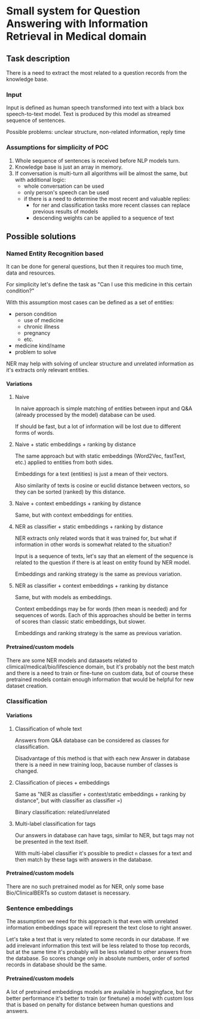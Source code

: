 # Small system for Question Answering with Information Retrieval in Medical domain

## Task description

There is a need to extract the most related to a question records from the knowledge base.

### Input
Input is defined as human speech transformed into text with a black box speech-to-text model.
Text is produced by this model as streamed sequence of sentences.

Possible problems: unclear structure, non-related information, reply time

### Assumptions for simplicity of POC
1. Whole sequence of sentences is received before NLP models turn.
2. Knowledge base is just an array in memory.
3. If conversation is multi-turn all algorithms will be almost the same, but with additional logic:
    - whole conversation can be used
    - only person's speech can be used
    - if there is a need to determine the most recent and valuable replies:
        - for ner and classification tasks more recent classes can replace previous results of models
        - descending weights can be applied to a sequence of text

## Possible solutions

### Named Entity Recognition based

It can be done for general questions, but then it requires too much time, data and resources.

For simplicity let's define the task as "Can I use this medicine in this certain condition?"

With this assumption most cases can be defined as a set of entities:
- person condition
    - use of medicine
    - chronic illness
    - pregnancy
    - etc.
- medicine kind/name
- problem to solve

NER may help with solving of unclear structure and unrelated information as it's extracts only relevant entities.

#### Variations
1. Naive

    In naive approach is simple matching of entities between input and Q&A (already processed by the model) database can be used.

    If should be fast, but a lot of information will be lost due to different forms of words.

2. Naive + static embeddings + ranking by distance

    The same approach but with static embeddings (Word2Vec, fastText, etc.) applied to entities from both sides.

    Embeddings for a text (entities) is just a mean of their vectors.

    Also similarity of texts is cosine or euclid distance between vectors, so they can be sorted (ranked) by this distance.

3. Naive + context embeddings + ranking by distance

    Same, but with context embeddings for entities.

4. NER as classifier + static embeddings + ranking by distance

    NER extracts only related words that it was trained for, but what if information in other words is somewhat related to the situation?

    Input is a sequence of texts, let's say that an element of the sequence is related to the question if there is at least on entity found by NER model.

    Embeddings and ranking strategy is the same as previous variation.

5. NER as classifier + context embeddings + ranking by distance

    Same, but with models as embeddings.

    Context embeddings may be for words (then mean is needed) and for sequences of words. Each of this approaches should be better in terms of scores than classic static embeddings, but slower.

    Embeddings and ranking strategy is the same as previous variation.

#### Pretrained/custom models
There are some NER models and dataasets related to climical/medical/bio/lifescience domain, but it's probably not the best match and there is a need to train or fine-tune on custom data, but of course these pretrained models contain enough information that would be helpful for new dataset creation.

### Classification
#### Variations
1. Classification of whole text

    Answers from Q&A database can be considered as classes for classification.

    Disadvantage of this method is that with each new Answer in database there is a need in new training loop, bacause number of classes is changed.

2. Classification of pieces + embeddings

    Same as "NER as classifier + context/static embeddings + ranking by distance", but with classifier as classifier =)

    Binary classification: related/unrelated

3. Multi-label classification for tags

    Our answers in database can have tags, similar to NER, but tags may not be presented in the text itself.

    With multi-label classifier it's possible to predict `n` classes for a text and then match by these tags with answers in the database.

#### Pretrained/custom models

There are no such pretrained model as for NER, only some base Bio/ClinicalBERTs so custom dataset is necessary.

### Sentence embeddings
The assumption we need for this approach is that even with unrelated information embeddings space will represent the text close to right answer.

Let's take a text that is very related to some records in our database. If we add irrelevant information this text will be less related to those top records, but at the same time it's probably will be less related to other answers from the database. So scores change only in absolute numbers, order of sorted records in database should be the same.

#### Pretrained/custom models

A lot of pretrained embeddings models are available in huggingface, but for better performance it's better to train (or finetune) a model with custom loss that is based on penalty for distance between human questions and answers.
